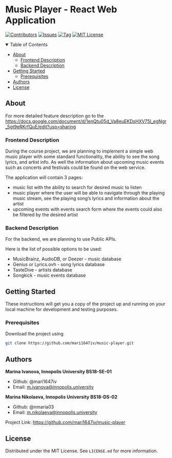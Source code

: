# Music Player - React Web Application

[![Contributors][contributors-shield]][contributors-url]
[![Issues][issues-shield]][issues-url]
[![Tag][tag-shield]][tag-url]
[![MIT License][license-shield]][license-url]

<!-- TABLE OF CONTENTS -->
<details open="open">
  <summary>Table of Contents</summary>
  <ul>
    <li><a href="#about">About</a>
      <ul>
        <li><a href="#frontend">Frontend Description</a></li>
        <li><a href="#backend">Backend Description</a></li>
      </ul>
    </li>
    <li><a href="#getting_started">Getting Started</a>
      <ul>
        <li><a href="#prerequisites">Prerequisites</a></li>
      </ul>
    </li>
    <li><a href="#authors">Authors</a></li>
    <li><a href="#license">License</a></li>
  </ul>
</details>

## About <a name = "about"></a>

For more detailed feature description go to the https://docs.google.com/document/d/1enQtu05d_Va8euEKDsHXV75I_egNgr_5gt9eRKrfQuE/edit?usp=sharing

### Frontend Description <a name = "frontend"></a>

During the course project, we are planning to implement a simple web music player with some standard functionality, the ability to see the song lyrics, and artist info. As well the information about upcoming music events such as concerts and festivals could be found on the web service.

The application will contain 3 pages:

- music list with the ability to search for desired music to listen
- music player where the user will be able to navigate through the playing music stream, see the playing song’s lyrics and information about the artist
- upcoming events with events search form where the events could also be filtered by the desired artist

### Backend Description <a name = "backend"></a>

For the backend, we are planning to use Public APIs.

Here is the list of possible options to be used:

- MusicBrainz, AudioDB, or Deezer - music database
- Genius or Lyrics.ovh - song lyrics database
- TasteDive - artists database
- Songkick - music events database

## Getting Started <a name = "getting_started"></a>

These instructions will get you a copy of the project up and running on your local machine for development and testing purposes. <!--See [deployment](#deployment) for notes on how to deploy the project on a live system.-->

### Prerequisites <a name = "prerequisites"></a>

Download the project using

```bash
git clone https://github.com/mari1647iv/music-player.git
```

## Authors <a name = "authors"></a>

**Marina Ivanova, Innopolis University BS18-SE-01**

- Github: @mari1647iv
- Email: m.ivanova@innopolis.university

**Marina Nikolaeva, Innopolis University BS18-DS-02**

- Github: @nmaria03
- Email: m.nikolaeva@innopolis.university

Project Link: https://github.com/mari1647iv/music-player

## License <a name = "license"></a>

Distributed under the MIT License. See `LICENSE.md` for more information.

<!-- MARKDOWN LINKS & IMAGES -->
<!-- https://www.markdownguide.org/basic-syntax/#reference-style-links -->

[contributors-shield]: https://img.shields.io/github/contributors/mari1647iv/music-player.svg?style=for-the-badge
[contributors-url]: https://github.com/mari1647iv/music-player/graphs/contributors
[issues-shield]: https://img.shields.io/github/issues/mari1647iv/music-player.svg?style=for-the-badge
[issues-url]: https://github.com/mari1647iv/music-player/issues
[license-shield]: https://img.shields.io/github/license/mari1647iv/music-player.svg?color=orange&style=for-the-badge
[license-url]: https://github.com/mari1647iv/music-player/blob/main/LICENSE
[tag-shield]: https://img.shields.io/github/v/tag/mari1647iv/music-player?style=for-the-badge
[tag-url]: https://github.com/mari1647iv/music-player/tags
